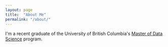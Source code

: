 ```yaml
---
layout: page
title:  "About Me"
permalink: "/about/"
---
```


I'm a recent graduate of the University of British Columbia's [Master of Data Science](https://ubc-mds.github.io/) program.   
